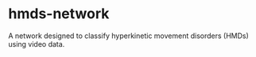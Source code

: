 # hmds-network
A network designed to classify hyperkinetic movement disorders (HMDs) using video data.
